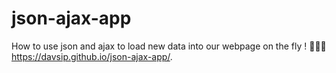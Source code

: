 # json-ajax-app
How to use json and ajax to load new data into our webpage on the fly ! 👨🏻‍💻
 https://davsip.github.io/json-ajax-app/.
